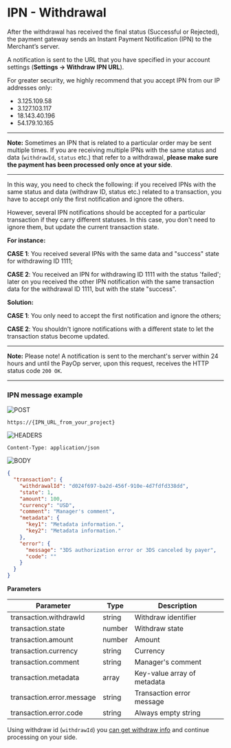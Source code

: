 # IPN - Withdrawal

After the withdrawal has received the final status (Successful or Rejected), the payment gateway sends an Instant
Payment Notification (IPN) to the Merchant’s server.

A notification is sent to the URL that you have specified in your account settings (**Settings -> Withdraw IPN URL**).

For greater security, we highly recommend that you accept IPN from our IP addresses only:

* 3.125.109.58
* 3.127.103.117
* 18.143.40.196 
* 54.179.10.165

----

**Note:** Sometimes an IPN that is related to a particular order may be sent multiple times. If you are receiving
multiple IPNs with the same status and data (`withdrawId`, `status` etc.) that refer to a withdrawal, **please make sure
the payment has been processed only once at your side**.

---
In this way, you need to check the following: if you received IPNs with the same status and data (withdraw ID, status
etc.) related to a transaction, you have to accept only the first notification and ignore the others.

However, several IPN notifications should be accepted for a particular transaction if they carry different statuses. In
this case, you don't need to ignore them, but update the current transaction state.

**For instance:**

**CASE 1**: You received several IPNs with the same data and "success" state for withdrawing ID 1111;

**CASE 2**: You received an IPN for withdrawing ID 1111 with the status 'failed'; later on you received the other IPN
notification with the same transaction data for the withdrawal ID 1111, but with the state "success".

**Solution:**

**CASE 1**: You only need to accept the first notification and ignore the others;

**CASE 2**: You shouldn't ignore notifications with a different state to let the transaction status become updated.

----

**Note:** Please note! A notification is sent to the merchant's server within 24 hours and until the PayOp server, upon
this request, receives the HTTP status code `200 OK`.

----

### IPN message example

![POST](https://img.shields.io/badge/-POST-green?style=for-the-badge)

```shell
https://{IPN_URL_from_your_project}
```

![HEADERS](https://img.shields.io/badge/-HEADERS-yellowgreen?style=for-the-badge)

```shell
Content-Type: application/json 
```

![BODY](https://img.shields.io/badge/-BODY-blueviolet?style=for-the-badge)

```json
{
  "transaction": {
    "withdrawalId": "d024f697-ba2d-456f-910e-4d7fdfd338dd",
    "state": 1,
    "amount": 100,
    "currency": "USD",
    "comment": "Manager's comment",
    "metadata": {
      "key1": "Metadata information.",
      "key2": "Metadata information."
    },
    "error": {
      "message": "3DS authorization error or 3DS canceled by payer",
      "code": ""
    }
  }
}
```

**Parameters**

Parameter                       |  Type   |                 Description     |
--------------------------------|---------|---------------------------------| 
transaction.withdrawId          | string  | Withdraw identifier             |
transaction.state               | number  | Withdraw state                  |
transaction.amount              | number  | Amount                          |
transaction.currency            | string  | Currency                        |
transaction.comment             | string  | Manager's comment               |
transaction.metadata            | array   | Key-value array of metadata     |
transaction.error.message       | string  | Transaction error message       |
transaction.error.code          | string  | Always empty string             |

Using withdraw id (`withdrawId`) you [can get withdraw info](getWithdrawal.md) and continue processing on your side.
